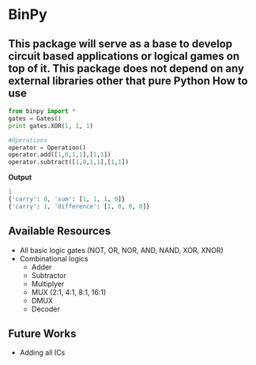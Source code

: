 BinPy
====
This package will serve as a base to develop circuit based applications or logical games on top of it. This package does not depend on any external libraries other that pure Python
How to use
---------
```python
from binpy import *
gates = Gates()
print gates.XOR(1, 1, 1)

#Operations
operator = Operation()
operator.add([1,0,1,1],[1,1])
operator.subtract([1,0,1,1],[1,1])
```
<strong>Output</strong><br/>
```python
1
{'carry': 0, 'sum': [1, 1, 1, 0]}
{'carry': 1, 'difference': [1, 0, 0, 0]}
```
Available Resources
-------------------
* All basic logic gates (NOT, OR, NOR, AND, NAND, XOR, XNOR)
* Combinational logics
	* Adder
	* Subtractor
	* Multiplyer
	* MUX (2:1, 4:1, 8:1, 16:1)
	* DMUX
	* Decoder

Future Works
-------------
* Adding all ICs